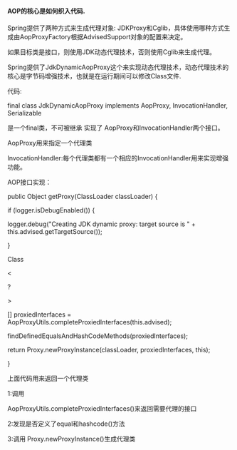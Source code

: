 #### AOP的核心是如何织入代码.

Spring提供了两种方式来生成代理对象: JDKProxy和Cglib，具体使用哪种方式生成由AopProxyFactory根据AdvisedSupport对象的配置来决定。

如果目标类是接口，则使用JDK动态代理技术，否则使用Cglib来生成代理。

Spring提供了JdkDynamicAopProxy这个来实现动态代理技术，动态代理技术的核心是字节码增强技术，也就是在运行期间可以修改Class文件.

代码:

final class JdkDynamicAopProxy implements AopProxy, InvocationHandler, Serializable

是一个final类，不可被继承 实现了 AopProxy和InvocationHandler两个接口。

AopProxy用来指定一个代理类

InvocationHandler:每个代理类都有一个相应的InvocationHandler用来实现增强功能。



AOP接口实现：

public Object getProxy\(ClassLoader classLoader\) {

if \(logger.isDebugEnabled\(\)\) {

logger.debug\("Creating JDK dynamic proxy: target source is " + this.advised.getTargetSource\(\)\);

}

Class

&lt;

?

&gt;

\[\] proxiedInterfaces = AopProxyUtils.completeProxiedInterfaces\(this.advised\);

findDefinedEqualsAndHashCodeMethods\(proxiedInterfaces\);

return Proxy.newProxyInstance\(classLoader, proxiedInterfaces, this\);

}

上面代码用来返回一个代理类

1:调用

AopProxyUtils.completeProxiedInterfaces\(\)来返回需要代理的接口

2:发现是否定义了equal和hashcode\(\)方法

3:调用 Proxy.newProxyInstance\(\)生成代理类

